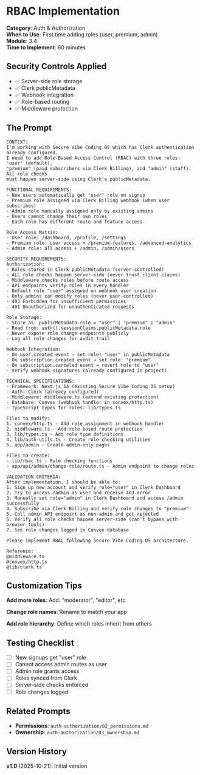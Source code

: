 # RBAC Implementation

**Category**: Auth & Authorization  
**When to Use**: First time adding roles (user, premium, admin)  
**Module**: 3.4  
**Time to Implement**: 60 minutes

## Security Controls Applied

- ✅ Server-side role storage
- ✅ Clerk publicMetadata
- ✅ Webhook integration
- ✅ Role-based routing
- ✅ Middleware protection

## The Prompt

```
CONTEXT:
I'm working with Secure Vibe Coding OS which has Clerk authentication already configured. 
I need to add Role-Based Access Control (RBAC) with three roles: "user" (default), 
"premium" (paid subscribers via Clerk Billing), and "admin" (staff). All role checks 
must happen server-side using Clerk's publicMetadata.

FUNCTIONAL REQUIREMENTS:
- New users automatically get "user" role on signup
- Premium role assigned via Clerk Billing webhook (when user subscribes)
- Admin role manually assigned only by existing admins
- Users cannot change their own roles
- Each role has different route and feature access

Role Access Matrix:
- User role: /dashboard, /profile, /settings
- Premium role: user access + /premium-features, /advanced-analytics
- Admin role: all access + /admin, /admin/users

SECURITY REQUIREMENTS:
Authorization:
- Roles stored in Clerk publicMetadata (server-controlled)
- ALL role checks happen server-side (never trust client claims)
- Middleware checks roles before route access
- API endpoints verify roles in every handler
- Default role "user" assigned on webhook user creation
- Only admins can modify roles (never user-controlled)
- 403 Forbidden for insufficient permissions
- 401 Unauthorized for unauthenticated requests

Role Storage:
- Store as: publicMetadata.role = "user" | "premium" | "admin"
- Read from: auth().sessionClaims.publicMetadata.role
- Never expose role change endpoints publicly
- Log all role changes for audit trail

Webhook Integration:
- On user.created event → set role: "user" in publicMetadata
- On subscription.created event → set role: "premium"
- On subscription.canceled event → revert role to "user"
- Verify webhook signatures (already configured in project)

TECHNICAL SPECIFICATIONS:
- Framework: Next.js 14 (existing Secure Vibe Coding OS setup)
- Auth: Clerk (already configured)
- Middleware: middleware.ts (extend existing protection)
- Database: Convex (webhook handler in convex/http.ts)
- TypeScript types for roles: lib/types.ts

Files to modify:
1. convex/http.ts - Add role assignment in webhook handler
2. middleware.ts - Add role-based route protection
3. lib/types.ts - Add role type definitions
4. lib/auth-utils.ts - Create role checking utilities
5. app/admin - Create admin-only pages

Files to create:
- lib/rbac.ts - Role checking functions
- app/api/admin/change-role/route.ts - Admin endpoint to change roles

VALIDATION CRITERIA:
After implementation, I should be able to:
1. Sign up new account and verify role="user" in Clerk Dashboard
2. Try to access /admin as user and receive 403 error
3. Manually set role="admin" in Clerk Dashboard and access /admin successfully
4. Subscribe via Clerk Billing and verify role changes to "premium"
5. Call admin API endpoint as non-admin and get rejected
6. Verify all role checks happen server-side (can't bypass with browser tools)
7. See role changes logged in Convex database

Please implement RBAC following Secure Vibe Coding OS architecture.

Reference:
@middleware.ts
@convex/http.ts
@lib/clerk.ts
```

## Customization Tips

**Add more roles**:
Add: "moderator", "editor", etc.

**Change role names**:
Rename to match your app

**Add role hierarchy**:
Define which roles inherit from others

## Testing Checklist

- [ ] New signups get "user" role
- [ ] Cannot access admin routes as user
- [ ] Admin role grants access
- [ ] Roles synced from Clerk
- [ ] Server-side checks enforced
- [ ] Role changes logged

## Related Prompts

- **Permissions**: `auth-authorization/02_permissions.md`
- **Ownership**: `auth-authorization/03_ownership.md`

## Version History

**v1.0** (2025-10-21): Initial version
